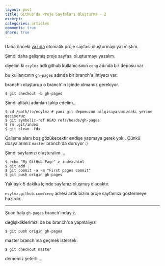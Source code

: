 ```yaml
---
layout: post
title: Github'da Proje Sayfaları Oluşturma - 2
excerpt:
categories: articles
comments: true
share: true
---
```


Daha önceki [yazıda](http://ecylmz.com/909/githubda-proje-sayfasi-olusturma-1) otomatik proje sayfası oluşturmayı yazmıştım.

Şimdi daha gelişmiş proje sayfası oluşturmayı yazalım.

diyelim ki `ecylmz` adlı github kullanıcısının `ceng` adında bir deposu var .

bu kullanıcının `gh-pages` adında bir branch'a ihtiyacı var.

branch'ı oluşturup o branch'ın içinde olmamız gerekiyor.

    $ git checkout -b gh-pages

Şimdi alttaki adımları takip edelim...

    $ cd /path/to/ecylmz # yani git depomuzun bilgisayaramızdaki yerine geçiyoruz
    $ git symbolic-ref HEAD refs/heads/gh-pages
    $ rm .git/index
    $ git clean -fdx

Çalışma alanı boş gözükecektir endişe yapmaya gerek yok . Çünkü dosyalarımız `master` branch'da duruyor :)

Şimdi sayfamızı oluşturalım ...

    $ echo "My GitHub Page" > index.html
    $ git add .
    $ git commit -a -m "First pages commit"
    $ git push origin gh-pages

Yaklaşık 5 dakika içinde sayfanız oluşmuş olacaktır.

`ecylmz.github.com/ceng` adresi artık bizim proje sayfamızı göstermeye hazırdır.

---

Şuan hala `gh-pages` branch'ındayız.

değişikliklerimizi de bu branch'da yapmalıyız

    $ git push origin gh-pages

master branch'ına geçmek istersek:

    $ git checkout master

dememiz yeterli ...

